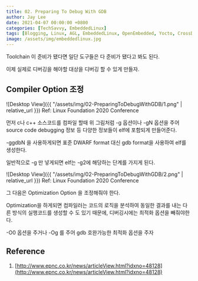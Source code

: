 ```yaml
---
title: 02. Preparing To Debug With GDB
author: Jay Lee
date: 2021-04-07 00:00:00 +0800
categories: [TechSavvy, EmbeddedLinux]
tags: [Blogging, Linux, AGL, EmbeddedLinux, OpenEmbedded, Yocto, CrossDevelopment, GCC, GDB, Toolchain]
image: /assets/img/embeddedlinux.jpg
---
```


Toolchain 이 준비가 됐다면 일단 도구들은 다 준비가 됐다고 봐도 된다.

이제 실제로 디버깅을 해야할 대상을 디버깅 할 수 있게 만들자.

## Compiler Option 조정

![Desktop View]({{ "/assets/img/02-PreparingToDebugWithGDB/1.png" | relative_url }})
Ref: Linux Foundation 2020 Conference   

먼저 c나 c++ 소스코드를 컴파일 할때 위 그림처럼 -g 옵션이나 -gN 옵션을 주어 source code debugging 정보 등 다양한 정보들이 elf에 포함되게 만들어준다.

-ggdbN 을 사용하게되면 표준 DWARF format 대신 gdb format을 사용하여 elf를 생성한다.

일반적으로 -g 만 넣게되면 elf는 -g2에 해당하는 단계를 가지게 된다.

![Desktop View]({{ "/assets/img/02-PreparingToDebugWithGDB/2.png" | relative_url }})
Ref: Linux Foundation 2020 Conference   

그 다음은 Optimization Option 을 조정해줘야 한다.

Optimization을 하게되면 컴파일러는 코드의 로직을 분석하여 동일한 결과를 내는 다른 방식의 실행코드를 생성할 수 도 있기 때문에, 디버깅시에는 최적화 옵션을 빼줘야한다.

-O0 옵션을 주거나 -Og 를 주어 gdb 호완가능한 최적화 옵션을 주자

## Reference

1. [http://www.epnc.co.kr/news/articleView.html?idxno=48128](http://www.epnc.co.kr/news/articleView.html?idxno=48128)